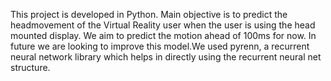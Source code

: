 This project is developed in Python. Main objective is to predict the headmovement of the Virtual Reality user when the user is using the head mounted display. We aim to predict the motion ahead of 100ms for now. In future we are looking to improve this model.We used pyrenn, a recurrent neural network library which helps in directly using the recurrent neural net structure. 


